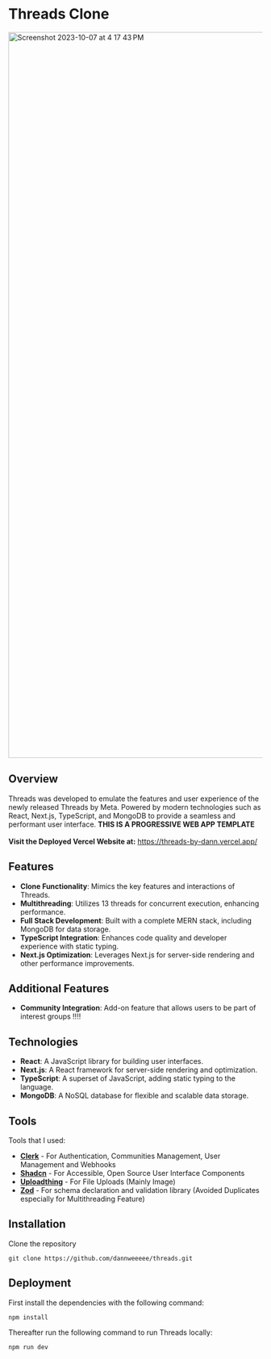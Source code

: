 # Threads Clone

<img width="1440" alt="Screenshot 2023-10-07 at 4 17 43 PM" src="https://github.com/dannweeeee/threads/assets/42776950/d14cbbda-3ee2-4ea6-a199-62ba3876d69a">

## Overview

Threads was developed to emulate the features and user experience of the newly released Threads by Meta. Powered by modern technologies such as React, Next.js, TypeScript, and MongoDB to provide a seamless and performant user interface. **THIS IS A PROGRESSIVE WEB APP TEMPLATE** <br>
<br>
**Visit the Deployed Vercel Website at:** https://threads-by-dann.vercel.app/

## Features

- **Clone Functionality**: Mimics the key features and interactions of Threads.
- **Multithreading**: Utilizes 13 threads for concurrent execution, enhancing performance.
- **Full Stack Development**: Built with a complete MERN stack, including MongoDB for data storage.
- **TypeScript Integration**: Enhances code quality and developer experience with static typing.
- **Next.js Optimization**: Leverages Next.js for server-side rendering and other performance improvements.

## Additional Features

- **Community Integration**: Add-on feature that allows users to be part of interest groups ‼️‼️

## Technologies

- **React**: A JavaScript library for building user interfaces.
- **Next.js**: A React framework for server-side rendering and optimization.
- **TypeScript**: A superset of JavaScript, adding static typing to the language.
- **MongoDB**: A NoSQL database for flexible and scalable data storage.

## Tools

Tools that I used:

- [**Clerk**](https://clerk.com/) - For Authentication, Communities Management, User Management and Webhooks
- [**Shadcn**](https://ui.shadcn.com/) - For Accessible, Open Source User Interface Components
- [**Uploadthing**](https://uploadthing.com/) - For File Uploads (Mainly Image)
- [**Zod**](https://zod.dev/) - For schema declaration and validation library (Avoided Duplicates especially for Multithreading Feature)

## Installation

Clone the repository

```
git clone https://github.com/dannweeeee/threads.git
```

## Deployment

First install the dependencies with the following command:

```
npm install
```

Thereafter run the following command to run Threads locally:

```
npm run dev
```
